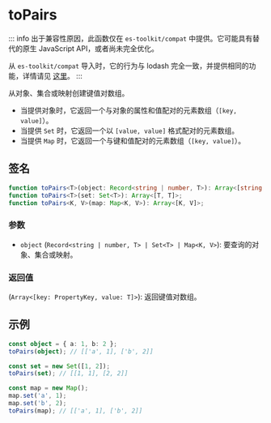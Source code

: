 # toPairs

::: info
出于兼容性原因，此函数仅在 `es-toolkit/compat` 中提供。它可能具有替代的原生 JavaScript API，或者尚未完全优化。

从 `es-toolkit/compat` 导入时，它的行为与 lodash 完全一致，并提供相同的功能，详情请见 [这里](../../../compatibility.md)。
:::

从对象、集合或映射创建键值对数组。

- 当提供对象时，它返回一个与对象的属性和值配对的元素数组（`[key, value]`）。
- 当提供 `Set` 时，它返回一个以 `[value, value]` 格式配对的元素数组。
- 当提供 `Map` 时，它返回一个与键和值配对的元素数组（`[key, value]`）。

## 签名

```typescript
function toPairs<T>(object: Record<string | number, T>): Array<[string, T]>;
function toPairs<T>(set: Set<T>): Array<[T, T]>;
function toPairs<K, V>(map: Map<K, V>): Array<[K, V]>;
```

### 参数

- `object` (`Record<string | number, T> | Set<T> | Map<K, V>`): 要查询的对象、集合或映射。

### 返回值

(`Array<[key: PropertyKey, value: T]>`): 返回键值对数组。

## 示例

```typescript
const object = { a: 1, b: 2 };
toPairs(object); // [['a', 1], ['b', 2]]

const set = new Set([1, 2]);
toPairs(set); // [[1, 1], [2, 2]]

const map = new Map();
map.set('a', 1);
map.set('b', 2);
toPairs(map); // [['a', 1], ['b', 2]]
```